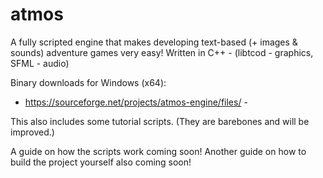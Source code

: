atmos
=====

A fully scripted engine that makes developing text-based (+ images &amp; sounds) adventure games very easy!
Written in C++ - (libtcod - graphics, SFML - audio)

Binary downloads for Windows (x64):

- https://sourceforge.net/projects/atmos-engine/files/ -

This also includes some tutorial scripts. (They are barebones and will be improved.)

A guide on how the scripts work coming soon!
Another guide on how to build the project yourself also coming soon!